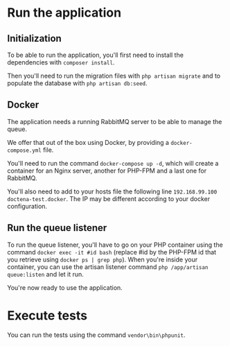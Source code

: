 # Run the application

## Initialization

To be able to run the application, you'll first need to install the dependencies with `composer install`.

Then you'll need to run the migration files with `php artisan migrate` and to populate the database with `php artisan db:seed`.

## Docker

The application needs a running RabbitMQ server to be able to manage the queue.

We offer that out of the box using Docker, by providing a `docker-compose.yml` file.

You'll need to run the command `docker-compose up -d`, which will create a container for an Nginx server, another for PHP-FPM and a last one for RabbitMQ.

You'll also need to add to your hosts file the following line `192.168.99.100 doctena-test.docker`.
The IP may be different according to your docker configuration.

## Run the queue listener

To run the queue listener, you'll have to go on your PHP container using the command `docker exec -it #id bash` (replace #id by the PHP-FPM id that you retrieve using `docker ps | grep php`).
When you're inside your container, you can use the artisan listener command `php /app/artisan queue:listen` and let it run.

You're now ready to use the application.

# Execute tests

You can run the tests using the command `vendor\bin\phpunit`.
